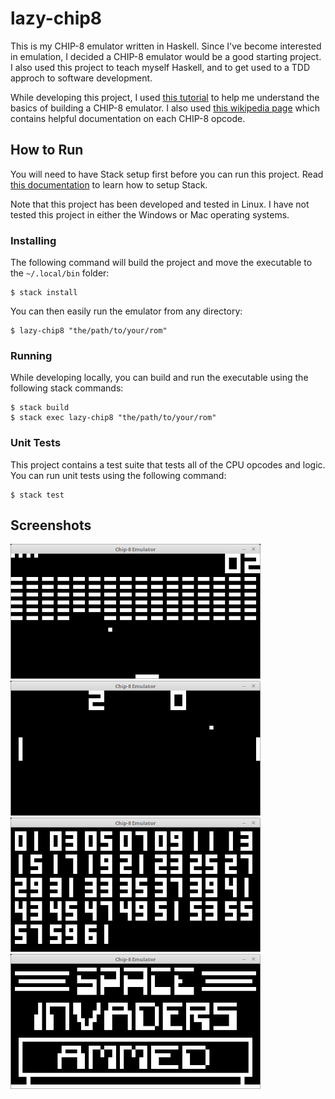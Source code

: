 # lazy-chip8

This is my CHIP-8 emulator written in Haskell. Since I've become interested in emulation, I decided a CHIP-8 emulator would be a good starting project. I also used this project to teach myself Haskell, and to get used to a TDD approch to software development.

While developing this project, I used <a href="http://www.multigesture.net/articles/how-to-write-an-emulator-chip-8-interpreter/">this tutorial</a> to help me understand the basics of building a CHIP-8 emulator. I also used <a href="https://en.wikipedia.org/wiki/CHIP-8">this wikipedia page</a> which contains helpful documentation on each CHIP-8 opcode.

## How to Run

You will need to have Stack setup first before you can run this project. Read <a href="https://docs.haskellstack.org/en/stable/README/">this documentation</a> to learn how to setup Stack.

Note that this project has been developed and tested in Linux. I have not tested this project in either the Windows or Mac operating systems. 

### Installing

The following command will build the project and move the executable to the `~/.local/bin` folder:
```
$ stack install
```

You can then easily run the emulator from any directory:
```
$ lazy-chip8 "the/path/to/your/rom"
```

### Running 

While developing locally, you can build and run the executable using the following stack commands:
```
$ stack build
$ stack exec lazy-chip8 "the/path/to/your/rom"
```

### Unit Tests

This project contains a test suite that tests all of the CPU opcodes and logic. You can run unit tests using the following command:
```
$ stack test
```

## Screenshots

<p float="left">
  <img src="screenshots/BRIX.png" width="400" />
  <img src="screenshots/PONG.png" width="400" />
  <img src="screenshots/GUESS.png" width="400" />  
  <img src="screenshots/INVADERS.png" width="400" />
</p>
